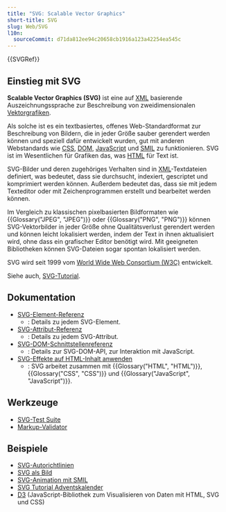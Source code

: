 ```yaml
---
title: "SVG: Scalable Vector Graphics"
short-title: SVG
slug: Web/SVG
l10n:
  sourceCommit: d71da812ee94c20658cb1916a123a42254ea545c
---
```


{{SVGRef}}

## Einstieg mit SVG

**Scalable Vector Graphics (SVG)** ist eine auf [XML](/de/docs/Web/XML) basierende Auszeichnungssprache zur Beschreibung von zweidimensionalen [Vektorgrafiken](https://de.wikipedia.org/wiki/Vektorgrafik).

Als solche ist es ein textbasiertes, offenes Web-Standardformat zur Beschreibung von Bildern, die in jeder Größe sauber gerendert werden können und speziell dafür entwickelt wurden, gut mit anderen Webstandards wie [CSS](/de/docs/Web/CSS), [DOM](/de/docs/Web/API/Document_Object_Model), [JavaScript](/de/docs/Web/JavaScript) und [SMIL](/de/docs/Web/SVG/SVG_animation_with_SMIL) zu funktionieren. SVG ist im Wesentlichen für Grafiken das, was [HTML](/de/docs/Web/HTML) für Text ist.

SVG-Bilder und deren zugehöriges Verhalten sind in [XML](/de/docs/Web/XML)-Textdateien definiert, was bedeutet, dass sie durchsucht, indexiert, gescriptet und komprimiert werden können. Außerdem bedeutet das, dass sie mit jedem Texteditor oder mit Zeichenprogrammen erstellt und bearbeitet werden können.

Im Vergleich zu klassischen pixelbasierten Bildformaten wie {{Glossary("JPEG", "JPEG")}} oder {{Glossary("PNG", "PNG")}} können SVG-Vektorbilder in jeder Größe ohne Qualitätsverlust gerendert werden und können leicht lokalisiert werden, indem der Text in ihnen aktualisiert wird, ohne dass ein grafischer Editor benötigt wird. Mit geeigneten Bibliotheken können SVG-Dateien sogar spontan lokalisiert werden.

SVG wird seit 1999 vom [World Wide Web Consortium (W3C)](https://www.w3.org/) entwickelt.

Siehe auch, [SVG-Tutorial](/de/docs/Web/SVG/Tutorial).

## Dokumentation

- [SVG-Element-Referenz](/de/docs/Web/SVG/Element)
  - : Details zu jedem SVG-Element.
- [SVG-Attribut-Referenz](/de/docs/Web/SVG/Attribute)
  - : Details zu jedem SVG-Attribut.
- [SVG-DOM-Schnittstellenreferenz](/de/docs/Web/API/Document_Object_Model#svg_dom)
  - : Details zur SVG-DOM-API, zur Interaktion mit JavaScript.
- [SVG-Effekte auf HTML-Inhalt anwenden](/de/docs/Web/SVG/Applying_SVG_effects_to_HTML_content)
  - : SVG arbeitet zusammen mit {{Glossary("HTML", "HTML")}}, {{Glossary("CSS", "CSS")}} und {{Glossary("JavaScript", "JavaScript")}}.

## Werkzeuge

- [SVG-Test Suite](https://github.com/w3c/svgwg/wiki/Testing)
- [Markup-Validator](https://validator.w3.org/#validate_by_input)

## Beispiele

- [SVG-Autorichtlinien](https://jwatt.org/svg/authoring/)
- [SVG als Bild](/de/docs/Web/SVG/SVG_as_an_Image)
- [SVG-Animation mit SMIL](/de/docs/Web/SVG/SVG_animation_with_SMIL)
- [SVG Tutorial Adventskalender](https://svg-tutorial.com/)
- [D3](https://d3js.org/) (JavaScript-Bibliothek zum Visualisieren von Daten mit HTML, SVG und CSS)
